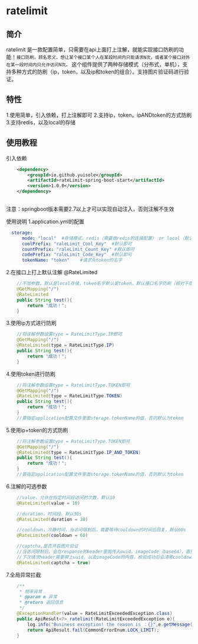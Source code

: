 # ratelimit
## 简介
ratelimit 是一款配置简单，只需要在api上面打上注解，就能实现接口防刷的功能！`接口防刷，顾名思义，想让某个接口某个人在某段时间内只能请求N次，或者某个接口对外在某一段时间内只允许访问N次。`
这个组件提供了两种存储模式（分布式，单机），支持多种方式的防刷（ip，token，以及ip和token的组合）。支持图片验证码进行验证。

## 特性
1.使用简单，引入依赖，打上注解即可
2.支持ip，token，ipANDtoken的方式防刷
3.支持redis，以及local的存储

## 使用教程

引入依赖
```xml
    <dependency>
        <groupId>io.github.yuisole</groupId>
        <artifactId>rateLimit-spring-boot-start</artifactId>
        <version>1.0.0</version>
    </dependency>
    
```
注意：springboot版本需要2.7以上才可以实现自动注入，否则注解不生效

使用说明
1.application.yml的配置
```yml
  storage:
      mode: "local"  #存储模式，redis（需要做redis的连接配置） or local（默认）
      coolPrefix: "raleLimit_Cool_Key"  #默认即可
      countPrefix: "raleLimit_Count_Key" #默认即可
      codePrefix: "raleLimit_Code_Key"  #默认即可
      tokenName: "token"    #请求头token的名字
```

2.在接口上打上默认注解 @RateLimited
```java
    //不加参数，默认是local存储，token名字默认是token，默认接口名字防刷（相对于限流）
    @GetMapping("/")
    @RateLimited
    public String test(){
        return "成功！";
    }
```
3.使用ip方式进行防刷
```java
    //将注解参数设置type = RateLimitType.IP即可
    @GetMapping("/")
    @RateLimited(type = RateLimitType.IP)
    public String test(){
        return "成功！";
    }
```
4.使用token进行防刷
```java
    //将注解参数设置type = RateLimitType.TOKEN即可
    @GetMapping("/")
    @RateLimited(type = RateLimitType.TOKEN)
    public String test(){
        return "成功！";
    }
    //要指定application配置文件里面storage.tokenName的值，否则默认为token
```
5.使用ip+token的方式防刷
```java
    //将注解参数设置type = RateLimitType.TOKEN即可
    @GetMapping("/")
    @RateLimited(type = RateLimitType.IP_AND_TOKEN)
    public String test(){
        return "成功！";
    }
    //要指定application配置文件里面storage.tokenName的值，否则默认为token
```
6.注解的可选参数
```java
    //value，允许在指定时间段访问的次数，默认10
    @RateLimited(value = 10)

    //duration，时间段，默认30s
    @RateLimited(duration = 30) 

    //cooldown，冷静时间，当访问限制后，需要等待cooldown的时间后回复，默认60s
    @RateLimited(cooldown = 60)

    //captcha,是否开启图片验证
    //当访问限制后，会在response的header里面传入uuid，imageCode（base64），直接放在img标签即可显示
    //下次请求header需要带上uuid，以及imageCode的内容，校验成功后会清零cooldown，恢复访问
    @RateLimited(captcha = true)
```
7.全局异常拦截
```java
    /**
     * 频率异常
     * @param e 异常
     * @return 返回信息
     */
    @ExceptionHandler(value = RateLimitExceededException.class)
    public ApiResult<?> ratelimit(RateLimitExceededException e){
        log.info("Business exception! the reason is ：{}",e.getMessage());
        return ApiResult.fail(CommonErrorEnum.LOCK_LIMIT);
    }
```
